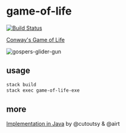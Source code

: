 # game-of-life

[![Build Status][build-badge]][build-status]

[Conway's Game of Life](https://en.wikipedia.org/wiki/Conway's_Game_of_Life)

![gospers-glider-gun](https://upload.wikimedia.org/wikipedia/commons/e/e5/Gospers_glider_gun.gif)

## usage

```sh
stack build
stack exec game-of-life-exe
```

## more

[Implementation in Java](https://github.com/airt/game-of-life/tree/java) by @cutoutsy & @airt

[build-badge]: https://img.shields.io/travis/airt/game-of-life.svg
[build-status]: https://travis-ci.org/airt/game-of-life
